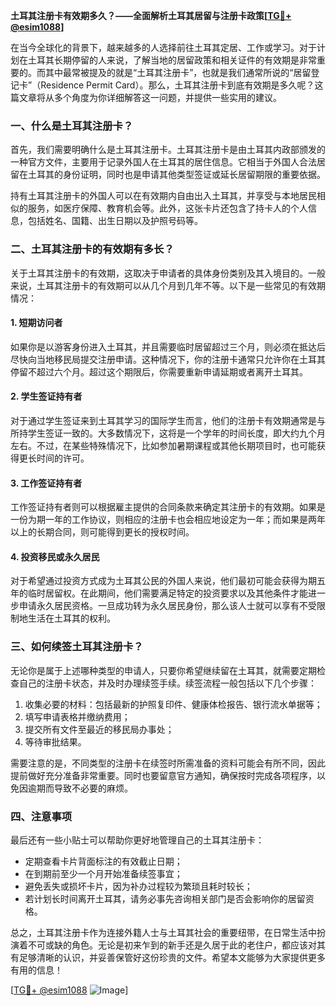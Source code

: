 **土耳其注册卡有效期多久？——全面解析土耳其居留与注册卡政策[[TG💪+ @esim1088](https://t.me/s/esim1088)]**

在当今全球化的背景下，越来越多的人选择前往土耳其定居、工作或学习。对于计划在土耳其长期停留的人来说，了解当地的居留政策和相关证件的有效期是非常重要的。而其中最常被提及的就是“土耳其注册卡”，也就是我们通常所说的“居留登记卡”（Residence Permit Card）。那么，土耳其注册卡到底有效期是多久呢？这篇文章将从多个角度为你详细解答这一问题，并提供一些实用的建议。

### 一、什么是土耳其注册卡？

首先，我们需要明确什么是土耳其注册卡。土耳其注册卡是由土耳其内政部颁发的一种官方文件，主要用于记录外国人在土耳其的居住信息。它相当于外国人合法居留在土耳其的身份证明，同时也是申请其他类型签证或延长居留期限的重要依据。

持有土耳其注册卡的外国人可以在有效期内自由出入土耳其，并享受与本地居民相似的服务，如医疗保障、教育机会等。此外，这张卡片还包含了持卡人的个人信息，包括姓名、国籍、出生日期以及护照号码等。

### 二、土耳其注册卡的有效期有多长？

关于土耳其注册卡的有效期，这取决于申请者的具体身份类别及其入境目的。一般来说，土耳其注册卡的有效期可以从几个月到几年不等。以下是一些常见的有效期情况：

#### 1. **短期访问者**
   如果你是以游客身份进入土耳其，并且需要临时居留超过三个月，则必须在抵达后尽快向当地移民局提交注册申请。这种情况下，你的注册卡通常只允许你在土耳其停留不超过六个月。超过这个期限后，你需要重新申请延期或者离开土耳其。

#### 2. **学生签证持有者**
   对于通过学生签证来到土耳其学习的国际学生而言，他们的注册卡有效期通常是与所持学生签证一致的。大多数情况下，这将是一个学年的时间长度，即大约九个月左右。不过，在某些特殊情况下，比如参加暑期课程或其他长期项目时，也可能获得更长时间的许可。

#### 3. **工作签证持有者**
   工作签证持有者则可以根据雇主提供的合同条款来确定其注册卡的有效期。如果是一份为期一年的工作协议，则相应的注册卡也会相应地设定为一年；而如果是两年以上的长期合同，则可能得到更长的授权时间。

#### 4. **投资移民或永久居民**
   对于希望通过投资方式成为土耳其公民的外国人来说，他们最初可能会获得为期五年的临时居留权。在此期间，他们需要满足特定的投资要求以及其他条件才能进一步申请永久居民资格。一旦成功转为永久居民身份，那么该人士就可以享有不受限制地生活在土耳其的权利。

### 三、如何续签土耳其注册卡？

无论你是属于上述哪种类型的申请人，只要你希望继续留在土耳其，就需要定期检查自己的注册卡状态，并及时办理续签手续。续签流程一般包括以下几个步骤：

1. 收集必要的材料：包括最新的护照复印件、健康体检报告、银行流水单据等；
2. 填写申请表格并缴纳费用；
3. 提交所有文件至最近的移民局办事处；
4. 等待审批结果。

需要注意的是，不同类型的注册卡在续签时所需准备的资料可能会有所不同，因此提前做好充分准备非常重要。同时也要留意官方通知，确保按时完成各项程序，以免因逾期而导致不必要的麻烦。

### 四、注意事项

最后还有一些小贴士可以帮助你更好地管理自己的土耳其注册卡：

- 定期查看卡片背面标注的有效截止日期；
- 在到期前至少一个月开始准备续签事宜；
- 避免丢失或损坏卡片，因为补办过程较为繁琐且耗时较长；
- 若计划长时间离开土耳其，请务必事先咨询相关部门是否会影响你的居留资格。

总之，土耳其注册卡作为连接外籍人士与土耳其社会的重要纽带，在日常生活中扮演着不可或缺的角色。无论是初来乍到的新手还是久居于此的老住户，都应该对其有足够清晰的认识，并妥善保管好这份珍贵的文件。希望本文能够为大家提供更多有用的信息！

[[TG💪+ @esim1088](https://t.me/s/esim1088) ![Image](https://i.postimg.cc/4NQfJmqS/Snipaste-2025-05-13-00-14-12.png)]